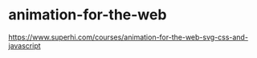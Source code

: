# animation-for-the-web
https://www.superhi.com/courses/animation-for-the-web-svg-css-and-javascript